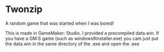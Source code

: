 # Twonzip
A random game that was started when I was bored!

This is made in GameMaker: Studio. 
I provided a precompiled data.win.
If you have a GM:S game (such as windows9installer.exe) you cam just put the data.win in the same directory of the .exe and open the .exe
